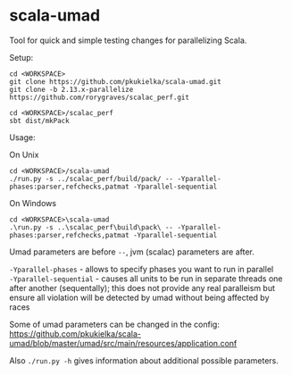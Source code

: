 # scala-umad

Tool for quick and simple testing changes for parallelizing Scala.

Setup:

```
cd <WORKSPACE>
git clone https://github.com/pkukielka/scala-umad.git
git clone -b 2.13.x-parallelize https://github.com/rorygraves/scalac_perf.git

cd <WORKSPACE>/scalac_perf
sbt dist/mkPack
```

Usage:

On Unix
```
cd <WORKSPACE>/scala-umad
./run.py -s ../scalac_perf/build/pack/ -- -Yparallel-phases:parser,refchecks,patmat -Yparallel-sequential
```
On Windows
```
cd <WORKSPACE>\scala-umad
.\run.py -s ..\scalac_perf\build\pack\ -- -Yparallel-phases:parser,refchecks,patmat -Yparallel-sequential
```

Umad parameters are before `--`, jvm (scalac) parameters are after. 

`-Yparallel-phases` - allows to specify phases you want to run in parallel  
`-Yparallel-sequential` - causes all units to be run in separate threads one after another (sequentally);
this does not provide any real paralleism but ensure all violation will be detected by umad without being affected by races

Some of umad parameters can be changed in the config:
https://github.com/pkukielka/scala-umad/blob/master/umad/src/main/resources/application.conf

Also `./run.py -h` gives information about additional possible parameters.
